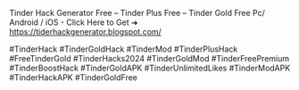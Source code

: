 Tinder Hack Generator Free – Tinder Plus Free – Tinder Gold Free Pc/ Android / iOS - Click Here to Get ➜ 	https://tiderhackgenerator.blogspot.com/	


#TinderHack #TinderGoldHack #TinderMod #TinderPlusHack #FreeTinderGold #TinderHacks2024 #TinderGoldMod #TinderFreePremium #TinderBoostHack #TinderGoldAPK #TinderUnlimitedLikes #TinderModAPK #TinderHackAPK #TinderGoldFree
